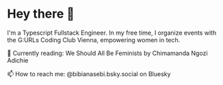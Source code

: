 # Hey there 👋

I'm a Typescript Fullstack Engineer. In my free time, I organize events with the G:URLs Coding Club Vienna, empowering women in tech.

📖 Currently reading: We Should All Be Feminists by Chimamanda Ngozi Adichie

📫 How to reach me: @bibianasebi.bsky.social on Bluesky
